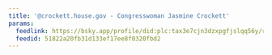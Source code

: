 ```yaml
---
title: '@crockett.house.gov - Congresswoman Jasmine Crockett'
params:
  feedlink: https://bsky.app/profile/did:plc:tax3e7cjn3dzxpgfjslqq56y/rss
  feedid: 51822a20fb31d133ef17ee8f0320fbd2
---
```

